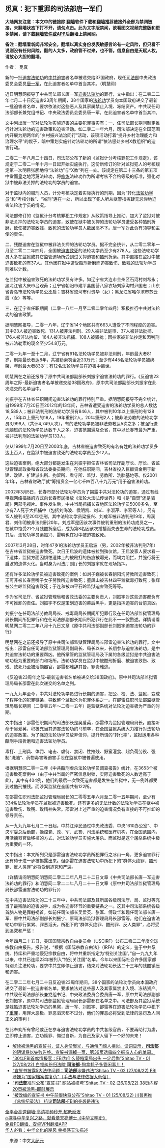  <!-- 面包屑导航 --> <h2>觅真：犯下重罪的司法部唐一军们</h2> <p class="notice"><b>大陆网友注意：本文中的链接除 <a href="https://github.com/bannedbook/fanqiang" >翻墙</a>软件下载和<a href="https://github.com/killgcd/justmysocks/blob/master/README.md">翻墙推荐</a>链接外全部为禁网链接，未翻墙状态下打不开，请勿点击。此为文字版禁闻，欲看图文视频完整版和更多禁闻，请下载<a href="https://github.com/bannedbook/fanqiang">翻墙软件或APP</a>后翻墙上禁闻网。</p><p>备注：翻墙看新闻非常安全，翻墙以真实身份发表敏感言论有一定风险，但只看不说则没有任何风险，翻的人太多，政府管不过来，也不管。信息自由是天赋人权，请放心大胆的翻墙。</b></p>  <div class="entry"> <p>作者： 觅真</p> <p id="conimg">新的一批<a href="https://www.bannedbook.org/bnews/tag/%e8%bf%ab%e5%ae%b3%e6%b3%95%e8%bd%ae%e5%8a%9f/" class="st_tag internal_tag" rel="tag" title="标签 迫害法轮功 下的日志">迫害法轮功</a>的<a href="https://www.bannedbook.org/bnews/tag/%e4%b8%ad%e5%85%b1/" class="st_tag internal_tag" rel="tag" title="标签 中共 下的日志">中共</a><a href="https://www.bannedbook.org/bnews/tag/%e8%bf%ab%e5%ae%b3/" class="st_tag internal_tag" rel="tag" title="标签 迫害 下的日志">迫害</a>者名单被递交给37国政府，现任<a href="https://www.bannedbook.org/bnews/tag/%e5%8f%b8%e6%b3%95%e9%83%a8/" class="st_tag internal_tag" rel="tag" title="标签 司法部 下的日志">司法部</a>中央政法委员会委员<a href="https://www.bannedbook.org/bnews/tag/%e5%94%90%e4%b8%80%e5%86%9b/" class="st_tag internal_tag" rel="tag" title="标签 唐一军 下的日志">唐一军</a>，在此迫害者名单中首当其冲。（明慧网）</p> <p>近日明慧网报导了中共司法部长唐一军<span class='wp_keywordlink'><a href="https://www.bannedbook.org/forum11/topic278.html" title="评江泽民与中共相互利用迫害法轮功" target="_blank">迫害法轮功</a></span>的罪行，文中指出：在二零二二年七月二十日反迫害23周年期间，38个国家的<a href="https://www.bannedbook.org/bnews/tag/%e6%b3%95%e8%bd%ae%e5%8a%9f/" class="st_tag internal_tag" rel="tag" title="标签 法轮功 下的日志">法轮功</a>学员向本国政府递交了最新一批迫害者名单，要求依法对这些恶人及其家属禁止入境、冻结资产。中共现任司法部部长兼党组书记、中央政法委员会委员唐一军，在此迫害者名单中首当其冲。</p> <p>文中列出唐一军对法轮功实施迫害的主要犯罪事实有：一、任司法部长期间制定推行针对法轮功的迫害政策和迫害活动。如二零二一年六月，司法部决定在全国范围内开展为期两年的“乡村振兴法治同行”活动，该项活动打着“提升乡村治理能力和治理水平”的幌子，暗中策划实施针对法轮功的所谓“依法惩处乡村X教组织”的迫害行动。</p> <p>二零二一年八月二十四日，司法部公布了新的《监狱计分考核罪犯工作规定》，该规定于二零二一年十月一日起开始实施执行。这份新修订的针对监狱犯人的考核规定第一次明目张胆地将“法轮功”与“X教”列在一处。该规定在第二十三条的第五项中堂而皇之地污蔑法轮功，将<span class='wp_keywordlink'><a href="https://www.qi-gong.me/" title="气功修炼网" target="_blank">修炼</a></span>法轮功作为所谓考核不合格等级的标准，强化对狱中被非法关押的法轮功的学员的迫害。</p> <p>对于监狱内的服刑人员，计分考核决定着实际执行的刑期，因为“转化<a href="https://www.bannedbook.org/bnews/tag/%e6%b3%95%e8%bd%ae%e5%8a%9f%e5%ad%a6%e5%91%98/" class="st_tag internal_tag" rel="tag" title="标签 法轮功学员 下的日志">法轮功学员</a>”和“考核分数”、“减刑”连在一处，所以出现了犯人听从狱警指挥肆无忌惮地迫害法轮功学员的情况。</p> <p>司法部修订的《监狱计分考核罪犯工作规定》从政策指导上推动、加大了监狱对被非法关押的法轮功学员的迫害，致使在狱中被关押的法轮功学员遭受各种酷刑折磨，致使被迫害致残、致死的法轮功学员人数居高不下。唐一军对此负有领导和主使的责任。</p> <p>二、残酷迫害在监狱中被非法关押的法轮功学员。据不完全统计，从二零二零年一月至二零二二年四月，全国被<a href="https://www.bannedbook.org/bnews/tag/%E8%BF%AB%E5%AE%B3%E8%87%B4%E6%AD%BB/" class="st_tag internal_tag" rel="tag" title="标签 迫害致死 下的日志">迫害致死</a>的法轮功学员至少有278人。这些法轮功学员大多在监狱或其它监管迫场所受到过关押迫害和酷刑折磨。其中直接在监狱中被迫害致死的有37人。其他因在狱中遭受酷刑折磨而迫害致伤、致残的法轮功学员则难以计数。</p> <p>在监狱中被迫害致死的法轮功学员有许多。如辽宁省大连市金州区石河村刘希永；黑龙江省大庆市吕观茹；辽宁省朝阳市建平县国营八家农场刘家沟村尹国志；山东省青岛市法轮功学员公丕启；吉林省蛟河市付贵华（女）；黑龙江省哈尔滨市苏云霞（女）等等。</p>  <p>三、在辽宁省任职期间（二零一八年一月至二零二零年四月）积极推行中共对法轮功的迫害政策。</p> <p>据明慧网报导，二零一八年，辽宁省14个地区共有663人遭受了不同程度的迫害。其中23人被迫害致死、131人被非法判刑、29人被非法庭审、37人被非法批捕、176人被非法拘留、164人被非法抓捕、108人被骚扰；因抄家被非法抄走和因判刑被非法勒索的现金至少54.8万元。</p> <p>二零一九年一至十二月，辽宁省有91名法轮功学员被非法判刑，年龄最大者81岁，刑期最长者达8年，共被勒索罚金近23万元；至少有445名法轮功学员被绑架，年龄最大者83岁；有12名法轮功学员在迫害中离世。</p> <p>明慧网在之前还报导了原中共司法部副部长刘振宇迫害法轮功的罪行。《反迫害23周年之际-最新迫害者名单被递交给38国政府》，原中共司法部副部长刘振宇在此次递交的名单当中。</p> <p>刘振宇在吉林省任职期间迫害法轮功的罪行特别严重。据明慧网报导不完全统计，自1999年7月20日至2012年的13年间，吉林省遭受迫害的法轮功学员的总人数达18,589人；被非法判刑的法轮功学员有846人，其中被判10年以上重刑的有128人，15年以上重刑的18人，19年重刑2人，20年重刑2人；被非法劳教的法轮功学员3,999人（共计4,749人次），有的法轮功学员被非法劳教达5次之多；被强行送洗脑班的法轮功学员达数千人之多。迫害范围遍及全省，其中以长春市最为严重，被非法判刑的法轮功学员133人。</p> <p>仅从1999年7月20日至2003年底，吉林省被迫害致死的有名有姓的法轮功学员多达上百人，在监狱中被迫害致死的法轮功学员至少12人。</p> <p>这些迫害案例，绝大部分都是发生在刘振宇担任吉林省司法厅副厅长、厅长、省监狱管理局政委和省政法委委员期间。在他任职期间，吉林省投入巨额资金用于新建、改建、扩建派出所、拘留所、看守所、监狱、劳教所、洗脑基地等。仅2001年1年，吉林省财政厅就“筹措资金一亿七千四百八十九万元”用于迫害法轮功。</p> <p>2002年3月5日，长春市部分法轮功学员为了揭露中共对法轮功的迫害，通过有线电视网络插播的方式向长春市民播放《法轮大法弘传世界》和《是“自焚”还是骗局》两部电视片。事件发生后，中共当局抓捕长春地区法轮功学员5000多名，至少有7人死于大抓捕中（包括刘海波、侯明凯、刘义、李淑芹、李容等人），另有15人被判4至20年徒刑，其中法轮功学员梁振兴、刘成军被非法判刑19年，周润君、刘伟明被非法判刑20年。刘成军是因该次事件被判重刑的法轮功成员之一，在狱中饱受21个月残酷折磨后，成为第8名因该次插播而失去生命的法轮功成员。其后，法轮功学员梁振兴、雷明也在狱中被迫害致死。</p> <p>2007年3月28日，时年47岁的法轮功学员王启波（男，2002年被非法判刑7年）在吉林省监狱被迫害致死。次日王启波的遗体被拉到殡仪馆。王启波家人要求看一下遗体，监狱方面因惧怕遗体上的被殴打的伤痕被曝光，而竭力阻拦，并强行将王启波的遗体火化。当时身为司法厅副厅长的刘振宇就在现场指挥。</p>  <p>还有许多法轮功学员被迫害致死的案例：如刘子巍被长春朝阳沟劳教所迫害致死；王可非被长春黑嘴子女子劳教所迫害致死；董凤山被吉林四平监狱毒打致死；张辉被公主岭监狱迫害致死；于连和被四平石岭监狱迫害致死等等。</p> <p>作为省司法厅、省监狱管理局和省政法委的主要负责人，刘振宇对这些迫害都负有不可推卸的责任。刘振宇不仅是策划迫害的幕后黑手，更是指挥迫害的台前真凶。</p> <p>刘振宇在任司法部劳教局局长、戒毒局局长期间所犯罪行及在任司法部监狱管理局局长期间所犯罪行和在任司法部副部长期间所犯罪行在此不一一叙赘述。详情请看明慧网二零二二年八月十九日文章《原中共司法部副部长刘振宇迫害法轮功的罪行》</p> <p>明慧网在之前还报导了原中共司法部监狱管理局局长邵雷迫害法轮功的罪行。文中指出：邵雷自任司法部监狱管理局副局长、局长以来，长期参与迫害法轮功，是中共迫害法轮功的重要帮凶。他所掌管的监狱管理局及下属的各级监狱是中共迫害法轮功极为重要的部门和场所。法轮功学员在监狱中被酷刑折磨、被迫害致伤、致残、致死乃至被活摘器官，邵雷都难辞其咎，罪责难逃。</p> <p>《反迫害23周年之际-最新迫害者名单被递交给38国政府》。原中共司法部监狱管理局局长邵雷在此次递交的名单之列。</p> <p>一九九九年至今，中共对法轮功学员进行长期的迫害，把公、检、法、监狱，变成了程序化的犯罪链条，导致整个监狱沦为犯罪体系之一。在邵雷任职司法部监狱管理局局长期间（二零零五年～二零一五年）是监狱系统对法轮功迫害极为严重的时期。</p> <p>文中指出：邵雷任职期间的司法部长是吴爱英，邵雷作为监狱管理局局长，直接听命于吴爱英，积极充当其迫害法轮功的马前卒，在全国监狱系统大力推行对法轮功的迫害政策。为了强迫法轮功学员放弃信仰，提升所谓的“转化率”，监狱运用各种酷刑手段折磨和迫害法轮功学员。</p> <p>毒打、上刑具、体罚、电击、虐待、禁闭、性摧残、野蛮灌食、超负荷劳役、强制“洗脑”、药物毒害等迫害手段在监狱中被普遍使用。</p> <p>根据明慧网二零一三年《中共酷刑虐杀法轮功学员调查报告》统计，在3653个被迫害致死案例中（由于中共当局的严密信息封锁，实际迫害致死的人数远高于此），其中有404例，他们的最后一次致死迫害都是发生在监狱中，无一例外都受到过酷刑摧残。而涉案监狱在全国共有122所。</p>  <p>在邵雷任职司法部监狱管理局局长的二零零五年六月至二零一五年期间，至少有334名法轮功学员在监狱被迫害致死。还有更多的无法计数的法轮功学员在狱中被迫害致伤、致残、致精神失常。邵雷对上述严重的迫害情况负有直接的不可推卸的领导责任。</p> <p>从一九九九年七月二十日起，中共江泽民通过中央政法委、中央“610办公室”、中央军委总后勤部，操控党、政、军、武警、司法系统和医疗机构，在全国范围内，用活摘器官做移植的方式，对法轮功学员实施大屠杀。而监狱是这个屠杀系统中极为重要的一环。</p> <p>文中指出：本文所列只是邵雷迫害法轮功学员所犯罪行之冰山一角，更多迫害罪行还有待于进一步被揭露出来。但邵雷在迫害法轮功中所犯下的“群体灭绝罪、酷刑罪、反人类罪”必将受到追究和严惩。</p> <p>（详情请阅明慧网明慧网二零二二年八月二十二日文章《中共司法部长唐一军迫害法轮功的罪行》和明慧网二零二二年八月二十一日文章《原中共司法部监狱管理局局长邵雷迫害法轮功的罪行》）</p> <p>在中共迫害法轮功的二十三年中，中共司法部及其所属各级司法厅、局、监狱等充当了最残酷的迫害凶手，成为各迫害环节的重要链条之一。这其中司法部系统各级首脑人物是罪魁祸首，如前任司法部长吴爱英、张军、傅政华和现任司法部长唐一军、原中共司法部副部长刘振宇、原司法部监狱管理局局长邵雷等，他们在迫害法轮功中罪行累累、罪恶滔天，所犯下的“群体灭绝罪、酷刑罪、反人类罪”，必将受到追究和严惩！</p> <p>今年四月二十五日，美国国际宗教自由委员会（USCIRF）公布二零二二年度全球宗教自由报告。报告说，“根据《国际宗教自由法》（IRFA）的定义，鉴于中共系统、持续和严重地侵犯宗教自由，将中共重新指定为‘特别关注国’。”自一九九九年以来，中共已连续23年被列入“特别关注国”名单。今年以来国际社会许多国家都特别关注法轮功，要求中共立即停止迫害，结束对法轮功长达二十三年的残酷镇压和迫害。</p> <p>在二零二二年七月二十日反迫害23周年期间，38个国家的法轮功学员向本国政府递交了最新一批迫害者名单，要求依法对这些恶人及其家属禁止入境、冻结资产。中共现任司法部部长兼党组书记、中央政法委员会委员唐一军，原中共司法部副部长刘振宇，原中共司法部监狱管理局局长邵雷都在名单之中。司法部及其监狱系统是残酷迫害法轮功学员的黑窝，唐一军、刘振宇、邵雷等在迫害法轮功学员中犯下了<a href="https://www.bannedbook.org/bnews/tag/%E9%87%8D%E7%BD%AA/" class="st_tag internal_tag" rel="tag" title="标签 重罪 下的日志">重罪</a>，用罪大恶极、罪恶滔天都不过分，他们的罪恶必将受到法律的惩罚及人间正义的审判！</p> <p>在此奉劝所有曾经或正在参与迫害法轮功学员的中共各级官员，不要再助纣为虐，立即停止迫害，立功赎罪、悔过自新，为自己及家人留下一个好的未来！</p> <div id="taboola-mid-1"></div>  <ul class='op-related-articles' title='相关阅读'> <li><a href='https://www.bannedbook.org/bnews/bannedvideo/20220828/1777244.html' target='_blank'>解读被涂黑的宣誓书，证人身份曝光，与通俄门惊人相似。证词显示，<b>司法部</b>的阴谋将以失败告终。宣誓书漏掉一页，第39页透露四个振奋人心的单词。</a></li> <li><a href='https://www.bannedbook.org/bnews/bannedvideo/20220828/1777242.html' target='_blank'>“30年FBI首席情报官：FBI为什么替档案局出头 一定后悔”Shitao TV - 01 (27/08/22) 白领纠纷归法院 <b>司法部</b>-狗拿耗子多管闲事儿！</a></li> <li><a href='https://www.bannedbook.org/bnews/bannedvideo/20220828/1777241.html' target='_blank'>“宣誓书披露5大法律问题：<b>司法部</b>涉嫌违法”Shitao TV - 02 (27/08/22) FBI 涉嫌为“国家档案馆复仇”（手法与法律依据太低俗）</a></li> <li><a href='https://www.bannedbook.org/bnews/bannedvideo/20220827/1776842.html' target='_blank'>“<b>司法部</b>准时公布“宣誓书” 网站被挤垮”Shitao TV - 02 (26/08/22) 38页内容 20页被涂黑-即时展示</a></li> <li><a href='https://www.bannedbook.org/bnews/bannedvideo/20220826/1776812.html' target='_blank'>“被改编的宣誓书 中午前很快将公布”Shitao TV - 01 (25/08/22) 川普再推《总统纪录法》 抗议<b>司法部</b>-FBI的突袭是违法</a></li> </ul> <p class="texttj"> <a href="https://github.com/bannedbook/fanqiang/wiki/V2ray%E6%9C%BA%E5%9C%BA" target="_blank">全平台高速翻墙:高清视频秒开,超低延迟</a><br/> <a href="https://www.bannedbook.org/bnews/comments/20220808/1768773.html" target="_blank">🔥探寻中华复兴之路，就看章天亮博士《中华文明史》</a><br/> <a href="https://github.com/bannedbook/fanqiang/wiki/%E7%A6%81%E9%97%BB%E7%BD%91%E5%AE%89%E5%8D%93%E7%BF%BB%E5%A2%99%E6%96%B0%E9%97%BBAPP" target="_blank">免费PC翻墙、安卓VPN翻墙APP</a><br/> <a href="https://www.bannedbook.org/bnews/comments/20220220/1694796.html" target="_blank">华人必看：中华文化的飓风 幸福感无法描述</a> </p> <p class="src-info">　来源：中文<span class='wp_keywordlink_affiliate'><a href="http://www.epochtimes.com/" title="大纪元" target="_blank">大纪元</a></span> </p><a name='sharetosocial'></a>  <div style="margin-bottom:5px;padding-bottom:5px;clear:both"> <div id="archive-pix-1" class="banner-ads"> <!-- AuctionX Display platform tag START --> <div id="27602x728x90x621x_ADSLOT1" clicktrack="%%CLICK_URL_ESC%%"></div>  <!-- AuctionX Display platform tag END --> </div> <div id="archive-pix-2" class="banner-ads"> <!-- AuctionX Display platform tag START --> <div id="27556x300x250x621x_ADSLOT1" clicktrack="%%CLICK_URL_ESC%%" style="margin:0 auto;text-align:center"></div>  <!-- AuctionX Display platform tag END --> </div> </div>  <div id="archive-pix-1" class="banner-ads"> <!-- AuctionX Display platform tag START --> <div id="27603x728x90x621x_ADSLOT1" clicktrack="%%CLICK_URL_ESC%%"></div>  <!-- AuctionX Display platform tag END --> </div> </div><!--END ENTRY--> 